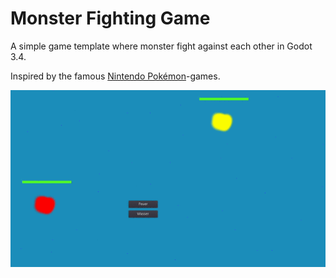 # Monster Fighting Game
A simple game template where monster fight against each other in Godot 3.4.

Inspired by the famous [Nintendo Pokémon](https://en.wikipedia.org/wiki/Pok%C3%A9mon)-games.

![Monster Fight animation](docs/monster_fight.gif?raw=true)
